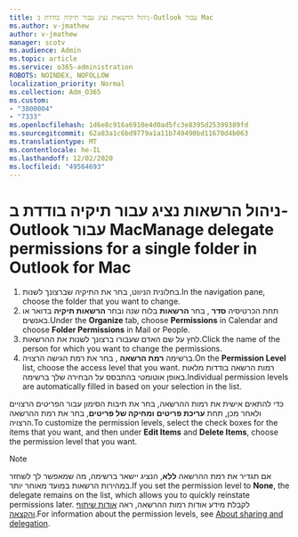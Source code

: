 ```yaml
---
title: ניהול הרשאות נציג עבור תיקיה בודדת ב-Outlook עבור Mac
ms.author: v-jmathew
author: v-jmathew
manager: scotv
ms.audience: Admin
ms.topic: article
ms.service: o365-administration
ROBOTS: NOINDEX, NOFOLLOW
localization_priority: Normal
ms.collection: Adm_O365
ms.custom:
- "3800004"
- "7333"
ms.openlocfilehash: 1d6e8c916a6910e4d0ad5fc3e8395d25399389fd
ms.sourcegitcommit: 62a83a1c6bd9779a1a11b749490bd11670d4b063
ms.translationtype: MT
ms.contentlocale: he-IL
ms.lasthandoff: 12/02/2020
ms.locfileid: "49564693"
---
```

# <a name="manage-delegate-permissions-for-a-single-folder-in-outlook-for-mac"></a><span data-ttu-id="d5335-102">ניהול הרשאות נציג עבור תיקיה בודדת ב-Outlook עבור Mac</span><span class="sxs-lookup"><span data-stu-id="d5335-102">Manage delegate permissions for a single folder in Outlook for Mac</span></span>

1. <span data-ttu-id="d5335-103">בחלונית הניווט, בחר את התיקיה שברצונך לשנות.</span><span class="sxs-lookup"><span data-stu-id="d5335-103">In the navigation pane, choose the folder that you want to change.</span></span>
2. <span data-ttu-id="d5335-104">תחת הכרטיסיה **סדר** , בחר **הרשאות** בלוח שנה ובחר **הרשאות תיקיה** בדואר או באנשים.</span><span class="sxs-lookup"><span data-stu-id="d5335-104">Under the **Organize** tab, choose **Permissions** in Calendar and choose **Folder Permissions** in Mail or People.</span></span>
3. <span data-ttu-id="d5335-105">לחץ על שם האדם שעבורו ברצונך לשנות את ההרשאות.</span><span class="sxs-lookup"><span data-stu-id="d5335-105">Click the name of the person for which you want to change the permissions.</span></span>
4. <span data-ttu-id="d5335-106">ברשימה **רמת הרשאה** , בחר את רמת הגישה הרצויה.</span><span class="sxs-lookup"><span data-stu-id="d5335-106">On the **Permission Level** list, choose the access level that you want.</span></span> <span data-ttu-id="d5335-107">רמות הרשאה בודדות מלאות באופן אוטומטי בהתבסס על הבחירה שלך ברשימה.</span><span class="sxs-lookup"><span data-stu-id="d5335-107">Individual permission levels are automatically filled in based on your selection in the list.</span></span>

<span data-ttu-id="d5335-108">כדי להתאים אישית את רמות ההרשאה, בחר את תיבות הסימון עבור הפריטים הרצויים ולאחר מכן, תחת **עריכת פריטים** **ומחיקה של פריטים**, בחר את רמת ההרשאה הרצויה.</span><span class="sxs-lookup"><span data-stu-id="d5335-108">To customize the permission levels, select the check boxes for the items that you want, and then under **Edit Items** and **Delete Items**, choose the permission level that you want.</span></span>

> [!NOTE]
> <span data-ttu-id="d5335-109">אם תגדיר את רמת ההרשאה **ללא**, הנציג יישאר ברשימה, מה שמאפשר לך לשחזר במהירות הרשאות במועד מאוחר יותר.</span><span class="sxs-lookup"><span data-stu-id="d5335-109">If you set the permission level to **None**, the delegate remains on the list, which allows you to quickly reinstate permissions later.</span></span> <span data-ttu-id="d5335-110">לקבלת מידע אודות רמות ההרשאה, ראה [אודות שיתוף והקצאה](https://support.microsoft.com/office/options-for-sharing-and-delegating-folders-in-outlook-for-mac-480d8054-68ce-4150-ba1e-b9b7f2fc4ce5).</span><span class="sxs-lookup"><span data-stu-id="d5335-110">For information about the permission levels, see [About sharing and delegation](https://support.microsoft.com/office/options-for-sharing-and-delegating-folders-in-outlook-for-mac-480d8054-68ce-4150-ba1e-b9b7f2fc4ce5).</span></span>
